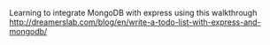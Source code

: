 Learning to integrate MongoDB with express using this walkthrough  http://dreamerslab.com/blog/en/write-a-todo-list-with-express-and-mongodb/
